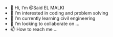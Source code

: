 - 👋 Hi, I’m @Said EL MALKI
- 👀 I’m interested in coding and problem solving 
- 🌱 I’m currently learning civil engineering
- 💞️ I’m looking to collaborate on ...
- 📫 How to reach me ...

<!---
Said-Mlk/Said-Mlk is a ✨ special ✨ repository because its `README.md` (this file) appears on your GitHub profile.
You can click the Preview link to take a look at your changes.
--->
